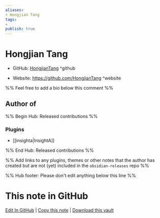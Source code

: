 ```yaml
---
aliases:
- Hongjian Tang
tags:
- 
publish: true
---
```


# Hongjian Tang

- GitHub: [HongjianTang](https://github.com/HongjianTang/) ^github
<!-- - Discord: `@` ^discord-->
- Website: <https://github.com/HongjianTang> ^website
<!-- - [[Publish sites|Publish site]]: <https://> ^publish-->

%% Feel free to add a bio below this comment %%


## Author of

%% Begin Hub: Released contributions %%
### Plugins
- [[insighta|InsightA]]

%% End Hub: Released contributions %%

%% Add links to any plugins, themes or other notes that the author has created but are not (yet) included in the `obsidian-releases` repo %%

<!--
### Unlisted plugins
-->

<!--
### Others
-->

<!--
## Sponsor this author
-->

<!-- - [[GitHub sponsors]]: [Sponsor @HongjianTang on GitHub Sponsors](https://github.com/sponsors/HongjianTang) ^github-sponsor-->
<!-- - [[Buy me a coffee]]: <https://> ^buy-me-a-coffee-->
<!-- - [[PayPal]]: <https://> ^paypal-->
<!-- - [[Patreon]]: <https://> ^patreon-->

<!--
## Follow this author
-->

<!-- - [[YouTube Channels|On YouTube]]: <https://> ^youtube-->
<!-- - Twitter: <https://> ^twitter-->
<!-- - ... -->

%% Hub footer: Please don't edit anything below this line %%

# This note in GitHub

<span class="git-footer">[Edit In GitHub](https://github.dev/obsidian-community/obsidian-hub/blob/main/01%20-%20Community/People/HongjianTang.md "git-hub-edit-note") | [Copy this note](https://raw.githubusercontent.com/obsidian-community/obsidian-hub/main/01%20-%20Community/People/HongjianTang.md "git-hub-copy-note") | [Download this vault](https://github.com/obsidian-community/obsidian-hub/archive/refs/heads/main.zip "git-hub-download-vault") </span>
